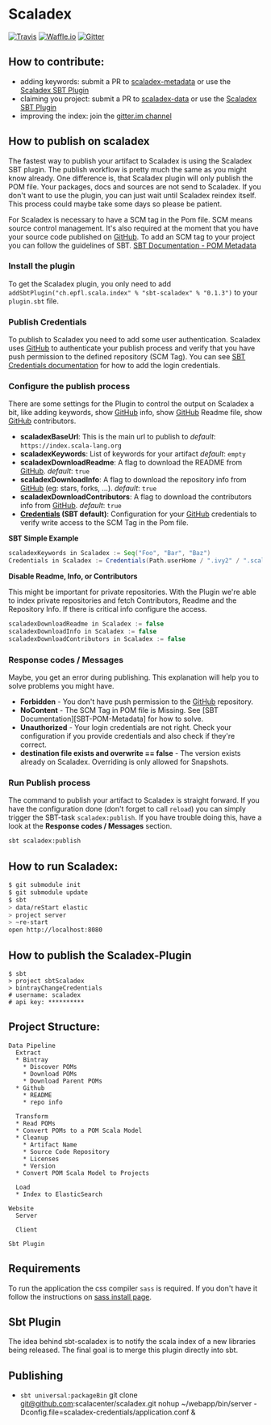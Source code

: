 [SBT-Credentials]: http://www.scala-sbt.org/0.13/docs/Publishing.html#Credentials
[SBT-POM-Meta]: http://www.scala-sbt.org/1.0/docs/Using-Sonatype.html#Third+-+POM+Metadata
[gitter.im channel]: https://gitter.im/scalacenter/scaladex
[scaladex-metadata]: https://github.com/scalacenter/scaladex-metadata
[scaladex-data]: https://github.com/scalacenter/scaladex-data
[Scaladex SBT Plugin]: #how-to-publish-on-scaladex
[GitHub]: https://github.com
# Scaladex

[![Travis](https://img.shields.io/travis/scalacenter/scaladex.svg?style=flat-square)](https://travis-ci.org/scalacenter/scaladex)
[![Waffle.io](https://img.shields.io/waffle/label/scalacenter/scaladex/in%20progress.svg?style=flat-square)](https://waffle.io/scalacenter/scaladex)
[![Gitter](https://img.shields.io/gitter/room/scalacenter/scaladex.svg?style=flat-square)](https://gitter.im/scalacenter/scaladex)

## How to contribute:

* adding keywords: submit a PR to [scaladex-metadata] or use the [Scaladex SBT Plugin]
* claiming you project: submit a PR to [scaladex-data] or use the [Scaladex SBT Plugin]
* improving the index: join the [gitter.im channel]

## How to publish on scaladex

The fastest way to publish your artifact to Scaladex is using the Scaladex SBT plugin. The publish workflow is
pretty much the same as you might know already. One difference is, that Scaladex plugin will only publish
the POM file. Your packages, docs and sources are not send to Scaladex.  If you don't want to use the plugin, you can
just wait until Scaladex reindex itself. This process could maybe take some days so please be patient.

For Scaladex is necessary to have a SCM tag in the Pom file. SCM means source control management. It's also required at
the moment that you have your source code published on [GitHub].
To add an SCM tag to your project you can follow the guidelines of SBT.
[SBT Documentation - POM Metadata][SBT-POM-Meta]

### Install the plugin

To get the Scaladex plugin, you only need to add `addSbtPlugin("ch.epfl.scala.index" % "sbt-scaladex" % "0.1.3")` to
your `plugin.sbt` file.

### Publish Credentials

To publish to Scaladex you need to add some user authentication. Scaladex uses [GitHub] to authenticate your publish
process and verify that you have push permission to the defined repository (SCM Tag). You can see
[SBT Credentials documentation][SBT-Credentials] for how to add the login credentials.

### Configure the publish process

There are some settings for the Plugin to control the output on Scaladex a bit, like adding keywords, show [GitHub] info,
show [GitHub] Readme file, show [GitHub] contributors.

* **scaladexBaseUrl**: This is the main url to publish to _default_: `https://index.scala-lang.org`
* **scaladexKeywords**: List of keywords for your artifact _default_: `empty`
* **scaladexDownloadReadme**: A flag to download the README from [GitHub]. _default_: `true`
* **scaladexDownloadInfo**: A flag to download the repository info from [GitHub] (eg: stars, forks, ...). _default_: `true`
* **scaladexDownloadContributors**: A flag to download the contributors info from [GitHub]. _default_: `true`
* **[Credentials][SBT-Credentials] (SBT default)**: Configuration for your [GitHub] credentials to verify write access to the SCM Tag in the Pom file.

**SBT Simple Example**
```scala
scaladexKeywords in Scaladex := Seq("Foo", "Bar", "Baz")
Credentials in Scaladex := Credentials(Path.userHome / ".ivy2" / ".scaladex.credentials")
```

**Disable Readme, Info, or Contributors**

This might be important for private repositories. With the Plugin we're able to index private repositories
and fetch Contributors, Readme and the Repository Info. If there is critical info configure the access.

```scala
scaladexDownloadReadme in Scaladex := false
scaladexDownloadInfo in Scaladex := false
scaladexDownloadContributors in Scaladex := false
```
### Response codes / Messages

Maybe, you get an error during publishing. This explanation will help you to solve problems you might have.

* **Forbidden** - You don't have push permission to the [GitHub] repository.
* **NoContent** - The SCM Tag in POM file is Missing. See [SBT Documentation][SBT-POM-Metadata] for how to solve.
* **Unauthorized** - Your login credentials are not right. Check your configuration if you provide 
credentials and also check if they're correct.
* **destination file exists and overwrite == false** - The version exists already on Scaladex. Overriding is
only allowed for Snapshots.

### Run Publish process

The command to publish your artifact to Scaladex is straight forward. If you have the configuration done
(don't forget to call `reload`) you can simply trigger the SBT-task `scaladex:publish`. If you have trouble
doing this, have a look at the **Response codes / Messages** section. 

```bash
sbt scaladex:publish
```

## How to run Scaladex:

```bash
$ git submodule init
$ git submodule update
$ sbt
> data/reStart elastic
> project server
> ~re-start
open http://localhost:8080
```

## How to publish the Scaladex-Plugin

``` 
$ sbt
> project sbtScaladex
> bintrayChangeCredentials
# username: scaladex
# api key: **********
```

## Project Structure:

```
Data Pipeline
  Extract
  * Bintray
    * Discover POMs
    * Download POMs
    * Download Parent POMs
  * Github
    * README
    * repo info

  Transform
  * Read POMs
  * Convert POMs to a POM Scala Model
  * Cleanup
    * Artifact Name
    * Source Code Repository
    * Licenses
    * Version
  * Convert POM Scala Model to Projects

  Load
  * Index to ElasticSearch

Website
  Server

  Client

Sbt Plugin
```

## Requirements

To run the application the css compiler `sass` is required. If you don't have it follow the instructions on [sass install page](http://sass-lang.com/install).

## Sbt Plugin

The idea behind sbt-scaladex is to notify the scala index of a new libraries being released. The final goal is to merge this plugin directly into sbt.

## Publishing

* `sbt universal:packageBin`
git clone git@github.com:scalacenter/scaladex.git
nohup ~/webapp/bin/server -Dconfig.file=scaladex-credentials/application.conf &